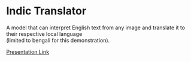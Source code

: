 <h1>Indic Translator</h1>
A model that can interpret English text from any image and translate it to their respective local language
<br>
(limited to bengali for this demonstration).






[Presentation Link](https://docs.google.com/presentation/d/1cBJTNEVVmxKuSb_zJwvsYN_Pj5AGNrd04TDG8plKC1o/edit?usp=sharing)




